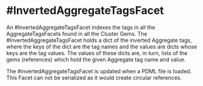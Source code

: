 # #InvertedAggregateTagsFacet

An #InvertedAggregateTagsFacet indexes the tags
in all the AggregateTagsFacets found
in all the Cluster Gems.
The #InvertedAggregateTagsFacet holds a dict
of the inverted Aggregate tags, 
where the keys
of the dict are the tag names and the values 
are dicts whose keys are the
tag values. The values of these dicts are, 
in turn, lists of the gems
(references) which
hold the given Aggregate tag name and value.

The #invertedAggregateTagsFacet is updated 
when a PDML file is loaded.
This Facet can not be serialized as it would 
create circular references.
